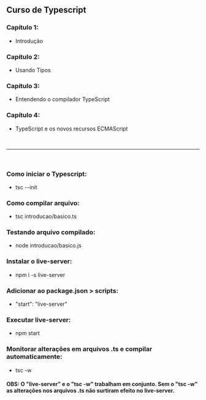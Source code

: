 ## Curso de Typescript

### Capítulo 1:
- Introdução

### Capítulo 2:
- Usando Tipos

### Capítulo 3:
- Entendendo o compilador TypeScript

### Capítulo 4:
- TypeScript e os novos recursos ECMAScript

<br><hr><br>

### Como iniciar o Typescript:
- tsc --init

### Como compilar arquivo:
- tsc introducao/basico.ts

### Testando arquivo compilado:
- node introducao/basico.js

### Instalar o live-server:
- npm i -s live-server

### Adicionar ao package.json > scripts:
- "start": "live-server"

### Executar live-server:
- npm start

### Monitorar alterações em arquivos .ts e compilar automaticamente:
- tsc -w

#### OBS: O "live-server" e o "tsc -w" trabalham em conjunto. Sem o "tsc -w" as alterações nos arquivos .ts não surtiram efeito no live-server.

